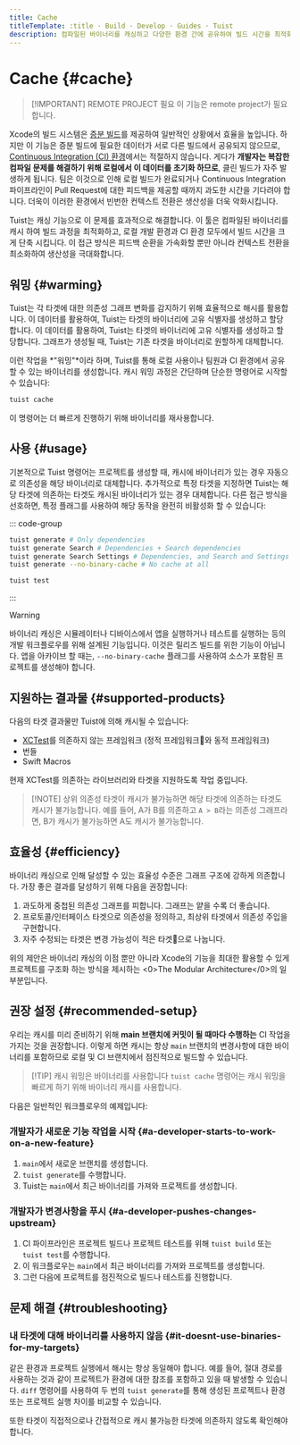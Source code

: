 ```yaml
---
title: Cache
titleTemplate: :title · Build · Develop · Guides · Tuist
description: 컴파일된 바이너리를 캐싱하고 다양한 환경 간에 공유하여 빌드 시간을 최적화 하세요.
---
```


# Cache {#cache}

> [!IMPORTANT] REMOTE PROJECT 필요
> 이 기능은 <LocalizedLink href="/server/introduction/accounts-and-projects">remote project</LocalizedLink>가 필요합니다.

Xcode의 빌드 시스템은 [증분 빌드](https://en.wikipedia.org/wiki/Incremental_build_model)를 제공하여 일반적인 상황에서 효율을 높입니다. 하지만 이 기능은 증분 빌드에 필요한 데이터가 서로 다른 빌드에서 공유되지 않으므로, [Continuous Integration (CI) 환경](https://en.wikipedia.org/wiki/Continuous_integration)에서는 적절하지 않습니다. 게다가 **개발자는 복잡한 컴파일 문제를 해결하기 위해 로컬에서 이 데이터를 초기화 하므로**, 클린 빌드가 자주 발생하게 됩니다. 팀은 이것으로 인해 로컬 빌드가 완료되거나 Continuous Integration 파이프라인이 Pull Request에 대한 피드백을 제공할 때까지 과도한 시간을 기다려야 합니다. 더욱이 이러한 환경에서 빈번한 컨텍스트 전환은 생산성을 더욱 악화시킵니다.

Tuist는 캐싱 기능으로 이 문제를 효과적으로 해결합니다. 이 툴은 컴파일된 바이너리를 캐시 하여 빌드 과정을 최적화하고, 로컬 개발 환경과 CI 환경 모두에서 빌드 시간을 크게 단축 시킵니다. 이 접근 방식은 피드백 순환을 가속화할 뿐만 아니라 컨텍스트 전환을 최소화하여 생산성을 극대화합니다.

## 워밍 {#warming}

Tuist는 각 타겟에 대한 의존성 그래프 변화를 감지하기 위해 효율적으로 <LocalizedLink href="/guides/develop/projects/hashing">해시를 활용합니다.</LocalizedLink> 이 데이터를 활용하여, Tuist는 타겟의 바이너리에 고유 식별자를 생성하고 할당합니다. 이 데이터를 활용하여, Tuist는 타겟의 바이너리에 고유 식별자를 생성하고 할당합니다. 그래프가 생성될 때, Tuist는 기존 타겟을 바이너리로 원할하게 대체합니다.

이런 작업을 \*"워밍"\*이라 하며, Tuist를 통해 로컬 사용이나 팀원과 CI 환경에서 공유할 수 있는 바이너리를 생성합니다. 캐시 워밍 과정은 간단하며 단순한 명령어로 시작할 수 있습니다:

```bash
tuist cache
```

이 명령어는 더 빠르게 진행하기 위해 바이너리를 재사용합니다.

## 사용 {#usage}

기본적으로 Tuist 명령어는 프로젝트를 생성할 때, 캐시에 바이너리가 있는 경우 자동으로 의존성을 해당 바이너리로 대체합니다. 추가적으로 특정 타겟을 지정하면 Tuist는 해당 타겟에 의존하는 타겟도 캐시된 바이너리가 있는 경우 대체합니다. 다른 접근 방식을 선호하면, 특정 플래그를 사용하여 해당 동작을 완전히 비활성화 할 수 있습니다:

::: code-group

```bash [Project generation]
tuist generate # Only dependencies
tuist generate Search # Dependencies + Search dependencies
tuist generate Search Settings # Dependencies, and Search and Settings dependencies
tuist generate --no-binary-cache # No cache at all
```

```bash [Testing]
tuist test
```

:::

> [!WARNING]
> 바이너리 캐싱은 시뮬레이터나 디바이스에서 앱을 실행하거나 테스트를 실행하는 등의 개발 워크플로우를 위해 설계된 기능입니다. 이것은 릴리즈 빌드를 위한 기능이 아닙니다. 앱을 아카이브 할 때는, `--no-binary-cache` 플래그를 사용하여 소스가 포함된 프로젝트를 생성해야 합니다.

## 지원하는 결과물 {#supported-products}

다음의 타겟 결과물만 Tuist에 의해 캐시될 수 있습니다:

- [XCTest](https://developer.apple.com/documentation/xctest)를 의존하지 않는 프레임워크 (정적 프레임워크와 동적 프레임워크)
- 번들
- Swift Macros

현재 XCTest를 의존하는 라이브러리와 타겟을 지원하도록 작업 중입니다.

> [!NOTE] 상위 의존성
> 타겟이 캐시가 불가능하면 해당 타겟에 의존하는 타겟도 캐시가 불가능합니다. 예를 들어, A가 B를 의존하고 `A > B`라는 의존성 그래프라면, B가 캐시가 불가능하면 A도 캐시가 불가능합니다.

## 효율성 {#efficiency}

바이너리 캐싱으로 인해 달성할 수 있는 효율성 수준은 그래프 구조에 강하게 의존합니다. 가장 좋은 결과를 달성하기 위해 다음을 권장합니다:

1. 과도하게 중첩된 의존성 그래프를 피합니다. 그래프는 얕을 수록 더 좋습니다.
2. 프로토콜/인터페이스 타겟으로 의존성을 정의하고, 최상위 타겟에서 의존성 주입을 구현합니다.
3. 자주 수정되는 타겟은 변경 가능성이 적은 타겟으로 나눕니다.

위의 제안은 바이너리 캐싱의 이점 뿐만 아니라 Xcode의 기능을 최대한 활용할 수 있게 프로젝트를 구조화 하는 방식을 제시하는 <0>The Modular Architecture</0>의 일부분입니다.

## 권장 설정 {#recommended-setup}

우리는 캐시를 미리 준비하기 위해 **main 브랜치에 커밋이 될 때마다 수행하는** CI 작업을 가지는 것을 권장합니다. 이렇게 하면 캐시는 항상 `main` 브랜치의 변경사항에 대한 바이너리를 포함하므로 로컬 및 CI 브랜치에서 점진적으로 빌드할 수 있습니다.

> [!TIP] 캐시 워밍은 바이너리를 사용합니다
> `tuist cache` 명령어는 캐시 워밍을 빠르게 하기 위해 바이너리 캐시를 사용합니다.

다음은 일반적인 워크플로우의 예제입니다:

### 개발자가 새로운 기능 작업을 시작 {#a-developer-starts-to-work-on-a-new-feature}

1. `main`에서 새로운 브랜치를 생성합니다.
2. `tuist generate`를 수행합니다.
3. Tuist는 `main`에서 최근 바이너리를 가져와 프로젝트를 생성합니다.

### 개발자가 변경사항을 푸시 {#a-developer-pushes-changes-upstream}

1. CI 파이프라인은 프로젝트 빌드나 프로젝트 테스트를 위해 `tuist build` 또는 `tuist test`를 수행합니다.
2. 이 워크플로우는 `main`에서 최근 바이너리를 가져와 프로젝트를 생성합니다.
3. 그런 다음에 프로젝트를 점진적으로 빌드나 테스트를 진행합니다.

## 문제 해결 {#troubleshooting}

### 내 타겟에 대해 바이너리를 사용하지 않음 {#it-doesnt-use-binaries-for-my-targets}

같은 환경과 프로젝트 실행에서 <LocalizedLink href="/guides/develop/projects/hashing#debugging">해시는 항상 동일해야</LocalizedLink> 합니다. 예를 들어, 절대 경로를 사용하는 것과 같이 프로젝트가 환경에 대한 참조를 포함하고 있을 때 발생할 수 있습니다. `diff` 명령어를 사용하여 두 번의 `tuist generate`를 통해 생성된 프로젝트나 환경 또는 프로젝트 실행 차이를 비교할 수 있습니다.

또한 타겟이 직접적으로나 간접적으로 <LocalizedLink href="/guides/develop/build/cache.html#cacheable-products">캐시 불가능한 타겟</LocalizedLink>에 의존하지 않도록 확인해야 합니다.
